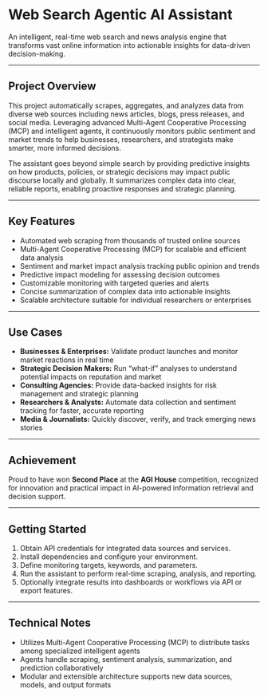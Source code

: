 # Web Search Agentic AI Assistant

An intelligent, real-time web search and news analysis engine that transforms vast online information into actionable insights for data-driven decision-making.

---

## Project Overview

This project automatically scrapes, aggregates, and analyzes data from diverse web sources including news articles, blogs, press releases, and social media. Leveraging advanced Multi-Agent Cooperative Processing (MCP) and intelligent agents, it continuously monitors public sentiment and market trends to help businesses, researchers, and strategists make smarter, more informed decisions.

The assistant goes beyond simple search by providing predictive insights on how products, policies, or strategic decisions may impact public discourse locally and globally. It summarizes complex data into clear, reliable reports, enabling proactive responses and strategic planning.

---

## Key Features

- Automated web scraping from thousands of trusted online sources  
- Multi-Agent Cooperative Processing (MCP) for scalable and efficient data analysis  
- Sentiment and market impact analysis tracking public opinion and trends  
- Predictive impact modeling for assessing decision outcomes  
- Customizable monitoring with targeted queries and alerts  
- Concise summarization of complex data into actionable insights  
- Scalable architecture suitable for individual researchers or enterprises  

---

## Use Cases

- **Businesses & Enterprises:** Validate product launches and monitor market reactions in real time  
- **Strategic Decision Makers:** Run “what-if” analyses to understand potential impacts on reputation and market  
- **Consulting Agencies:** Provide data-backed insights for risk management and strategic planning  
- **Researchers & Analysts:** Automate data collection and sentiment tracking for faster, accurate reporting  
- **Media & Journalists:** Quickly discover, verify, and track emerging news stories  

---

## Achievement

Proud to have won **Second Place** at the **AGI House** competition, recognized for innovation and practical impact in AI-powered information retrieval and decision support.

---

## Getting Started

1. Obtain API credentials for integrated data sources and services.  
2. Install dependencies and configure your environment.  
3. Define monitoring targets, keywords, and parameters.  
4. Run the assistant to perform real-time scraping, analysis, and reporting.  
5. Optionally integrate results into dashboards or workflows via API or export features.

---

## Technical Notes

- Utilizes Multi-Agent Cooperative Processing (MCP) to distribute tasks among specialized intelligent agents  
- Agents handle scraping, sentiment analysis, summarization, and prediction collaboratively  
- Modular and extensible architecture supports new data sources, models, and output formats  

